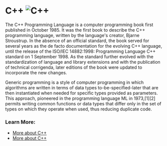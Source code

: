 # C++ ![C++](https://www.tiobe.com/wp-content/themes/tiobe/tiobe-index/images/C__.png)

The C++ Programming Language is a computer programming book first published in October 1985. It was the first book to describe the C++ programming language, written by the language's creator, Bjarne Stroustrup. In the absence of an official standard, the book served for several years as the de facto documentation for the evolving C++ language, until the release of the ISO/IEC 14882:1998: Programming Language C++ standard on 1 September 1998. As the standard further evolved with the standardization of language and library extensions and with the publication of technical corrigenda, later editions of the book were updated to incorporate the new changes.

Generic programming is a style of computer programming in which algorithms are written in terms of data types to-be-specified-later that are then instantiated when needed for specific types provided as parameters. This approach, pioneered in the programming language ML in 1973,[1][2] permits writing common functions or data types that differ only in the set of types on which they operate when used, thus reducing duplicate code.

### Learn More:
- [More about C++](https://www.w3schools.com/cpp/cpp_intro.asp)
- [More about C++](https://en.wikipedia.org/wiki/C%2B%2B)
